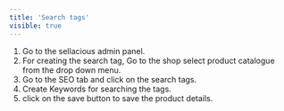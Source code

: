 ```yaml
---
title: 'Search tags'
visible: true
---
```


1. Go to the sellacious admin panel.
2. For creating the search tag, Go to the shop select product catalogue from the drop down menu.
3. Go to the SEO tab and click on the search tags. 
4. Create Keywords for searching the tags.
5. click on the save button to save the product details.